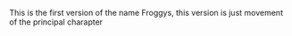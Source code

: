 This is the first version of the name Froggys, this version is just movement of the principal charapter
